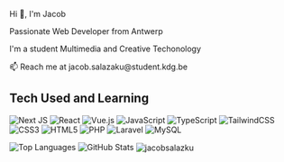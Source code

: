 <p align="left>
  <p align="left">Hi 👋, I'm Jacob</p>
  <p align="left">Passionate Web Developer from Antwerp</p>
  <p align="left">I'm a student Multimedia and Creative Techonology</p>
</p>
 <p align="left"> 📫 Reach me at jacob.salazaku@student.kdg.be</p>


## Tech Used and Learning
![Next JS](https://img.shields.io/badge/Next-black?style=for-the-badge&logo=next.js&logoColor=white)
![React](https://img.shields.io/badge/react-%2320232a.svg?style=for-the-badge&logo=react&logoColor=%2361DAFB)
![Vue.js](https://img.shields.io/badge/vuejs-%2335495e.svg?style=for-the-badge&logo=vuedotjs&logoColor=%234FC08D)
![JavaScript](https://img.shields.io/badge/javascript-%23323330.svg?style=for-the-badge&logo=javascript&logoColor=%23F7DF1E)
![TypeScript](https://img.shields.io/badge/typescript-%23007ACC.svg?style=for-the-badge&logo=typescript&logoColor=white) 
![TailwindCSS](https://img.shields.io/badge/tailwindcss-%2338B2AC.svg?style=for-the-badge&logo=tailwind-css&logoColor=white)
![CSS3](https://img.shields.io/badge/css3-%231572B6.svg?style=for-the-badge&logo=css3&logoColor=white)
![HTML5](https://img.shields.io/badge/html5-%23E34F26.svg?style=for-the-badge&logo=html5&logoColor=white)
![PHP](https://img.shields.io/badge/php-%23777BB4.svg?style=for-the-badge&logo=php&logoColor=white) 
![Laravel](https://img.shields.io/badge/laravel-%23FF2D20.svg?style=for-the-badge&logo=laravel&logoColor=white) 
![MySQL](https://img.shields.io/badge/mysql-%2300000f.svg?style=for-the-badge&logo=mysql&logoColor=white)


<p align="left">
  <img src="https://github-readme-stats.vercel.app/api/top-langs?username=jacobsalazku&show_icons=true&locale=en&layout=compact" alt="Top Languages" />
  <img src="https://github-readme-stats.vercel.app/api?username=jacobsalazku&show_icons=true&locale=en" alt="GitHub Stats" />
  <img align="center" src="https://github-readme-streak-stats.herokuapp.com/?user=jacobsalazku&" alt="jacobsalazku" />
</p>



